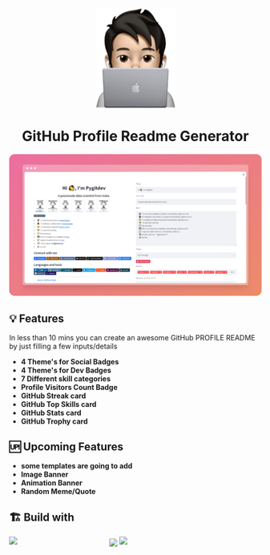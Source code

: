 <!-- fav/title -->
<p align="center">
<img src="src/favicon.png" height="200" align="center">
</p>
<h1 align="center">GitHub Profile Readme Generator</h1>

<!-- preview -->
<img src="src/github/preview-banner.png"><br>

<!-- features -->
## 💡 Features <br>

In less than 10 mins you can create an awesome GitHub PROFILE README by just filling a few inputs/details 

- **4 Theme's for Social Badges**
- **4 Theme's for Dev Badges**
- **7 Different skill categories**
- **Profile Visitors Count Badge**
- **GitHub Streak card**
- **GitHub Top Skills card**
- **GitHub Stats card**
- **GitHub Trophy card**

## 🆙 Upcoming Features <br>

- **some templates are going to add**
- **Image Banner**
- **Animation Banner**
- **Random Meme/Quote**

## 🏗️ Build with
 <!-- top badges -->
<p align="left">
<img src="https://img.shields.io/badge/Made%20with%20Python-000?style=for-the-badge&logo=python&logoColor=white" width="200" align="left"> 
<img src="https://img.shields.io/badge/Made%20with%20Streamlit-FF1B2D?style=for-the-badge&logo=streamlit&logoColor=white" width="200" align="center"> 
<img src="https://img.shields.io/badge/Made%20with%20love-000?style=for-the-badge&logo=GitHub-Sponsors&logoColor=red" width="200" align="centre"> 
</p>

